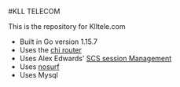 #KLL TELECOM 

This is the repository for Klltele.com 
- Built in Go version 1.15.7
- Uses the [chi router](https://github.com/go-chi/chi)
- Uses Alex Edwards' [SCS session Management](https://github.com/alexedwards/scs) 
- Uses [nosurf](https://github.com/justinas/nosurf)
- Uses Mysql
